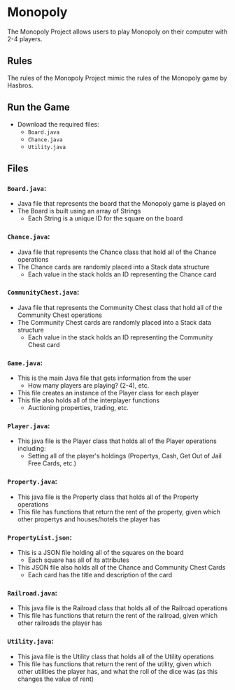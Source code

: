 # Monopoly
The Monopoly Project allows users to play Monopoly on their computer with 2-4 players.

## Rules
The rules of the Monopoly Project mimic the rules of the Monopoly game by Hasbros.

## Run the Game
- Download the required files:
  - `Board.java`
  - `Chance.java`
  - `Utility.java`

## Files
### `Board.java`:
- Java file that represents the board that the Monopoly game is played on
- The Board is built using an array of Strings
  - Each String is a unique ID for the square on the board
### `Chance.java`:
- Java file that represents the Chance class that hold all of the Chance operations
- The Chance cards are randomly placed into a Stack data structure
  - Each value in the stack holds an ID representing the Chance card
### `CommunityChest.java`:
- Java file that represents the Community Chest class that hold all of the Community Chest operations
- The Community Chest cards are randomly placed into a Stack data structure
  - Each value in the stack holds an ID representing the Community Chest card
### `Game.java`:
- This is the main Java file that gets information from the user
  - How many players are playing? (2-4), etc.
- This file creates an instance of the Player class for each player
- This file also holds all of the interplayer functions
  - Auctioning properties, trading, etc.
### `Player.java`:
- This java file is the Player class that holds all of the Player operations including:
  - Setting all of the player's holdings (Propertys, Cash, Get Out of Jail Free Cards, etc.)
### `Property.java`:
- This java file is the Property class that holds all of the Property operations
- This file has functions that return the rent of the property, given which other propertys and houses/hotels the player has
### `PropertyList.json`:
- This is a JSON file holding all of the squares on the board
  - Each square has all of its attributes
- This JSON file also holds all of the Chance and Community Chest Cards
  - Each card has the title and description of the card
### `Railroad.java`:
- This java file is the Railroad class that holds all of the Railroad operations
- This file has functions that return the rent of the railroad, given which other railroads the player has
### `Utility.java`:
- This java file is the Utility class that holds all of the Utility operations
- This file has functions that return the rent of the utility, given which other utilities the player has, and what the roll of the dice was (as this changes the value of rent)
